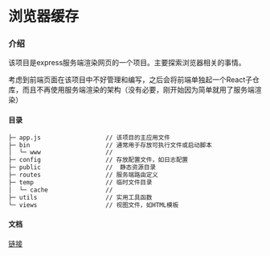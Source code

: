 # 浏览器缓存

### 介绍

该项目是express服务端渲染网页的一个项目。主要探索浏览器相关的事情。

考虑到前端页面在该项目中不好管理和编写，之后会将前端单独起一个React子仓库，而且不再使用服务端渲染的架构（没有必要，刚开始因为简单就用了服务端渲染）

#### 目录

```bash
├─ app.js                  // 该项目的主应用文件
├─ bin                     // 通常用于存放可执行文件或启动脚本
│  └─ www                  //
├─ config                  // 存放配置文件，如日志配置
├─ public                  //  静态资源目录
├─ routes                  // 服务端路由定义
├─ temp                    // 临时文件目录
│  └─ cache                // 
├─ utils                   // 实用工具函数
└─ views                   // 视图文件，如HTML模板
```

#### 文档

[链接](https://o0ke9xr7eb.feishu.cn/docx/HYsXdGv6ToSaZTxiMdyc1aZinX4)

